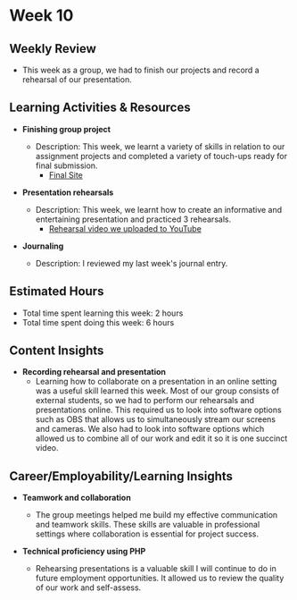 # Week 10

## Weekly Review
- This week as a group, we had to finish our projects and record a rehearsal of our presentation.

## Learning Activities & Resources

- **Finishing group project**
  - Description: This week, we learnt a variety of skills in relation to our assignment projects and completed a variety of touch-ups ready for final submission.
    - [Final Site](http://u3aonline.com/)
    
- **Presentation rehearsals**
  - Description: This week, we learnt how to create an informative and entertaining presentation and practiced 3 rehearsals.
    - [Rehearsal video we uploaded to YouTube](https://www.youtube.com/watch?v=J2se6XsYdG4&ab_channel=BaileyJohannsmann)

- **Journaling**
  - Description: I reviewed my last week's journal entry.

## Estimated Hours

- Total time spent learning this week: 2 hours
- Total time spent doing this week: 6 hours 

## Content Insights

- **Recording rehearsal and presentation**
  - Learning how to collaborate on a presentation in an online setting was a useful skill learned this week. Most of our group consists of external students, so we had to perform our rehearsals and presentations online. This required us to look into software options such as OBS that allows us to simultaneously stream our screens and cameras. We also had to look into software options which allowed us to combine all of our work and edit it so it is one succinct video.

## Career/Employability/Learning Insights

- **Teamwork and collaboration**
  - The group meetings helped me build my effective communication and teamwork skills. These skills are valuable in professional settings where collaboration is essential for project success.

- **Technical proficiency using PHP**
  - Rehearsing presentations is a valuable skill I will continue to do in future employment opportunities. It allowed us to review the quality of our work and self-assess.
